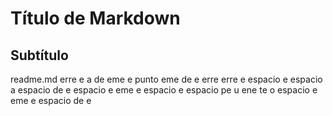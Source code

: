 # Título de Markdown

## Subtítulo

readme.md
erre e a de eme e punto eme de
e erre erre e espacio e espacio a espacio de e espacio e eme e espacio e espacio pe u ene te o espacio e eme e espacio de e